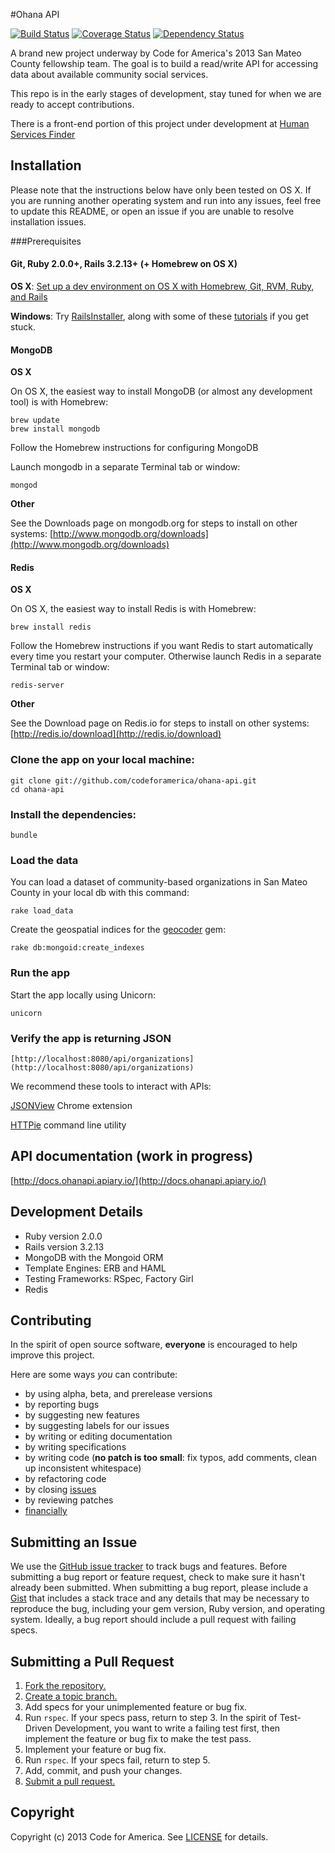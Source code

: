 #Ohana API

[![Build Status](https://travis-ci.org/codeforamerica/ohana-api.png?branch=master)](https://travis-ci.org/codeforamerica/ohana-api) [![Coverage Status](https://coveralls.io/repos/codeforamerica/ohana-api/badge.png?branch=master)](https://coveralls.io/r/codeforamerica/ohana-api) [![Dependency Status](https://gemnasium.com/codeforamerica/ohana-api.png)](https://gemnasium.com/codeforamerica/ohana-api)

A brand new project underway by Code for America's 2013 San Mateo County fellowship team. The goal is to build a read/write API for accessing data about available community social services.

This repo is in the early stages of development, stay tuned for when we are ready to accept contributions.

There is a front-end portion of this project under development at [Human Services Finder](https://github.com/codeforamerica/human_services_finder)

## Installation
Please note that the instructions below have only been tested on OS X. If you are running another operating system and run into any issues, feel free to update this README, or open an issue if you are unable to resolve installation issues.

###Prerequisites

#### Git, Ruby 2.0.0+, Rails 3.2.13+ (+ Homebrew on OS X)
**OS X**: [Set up a dev environment on OS X with Homebrew, Git, RVM, Ruby, and Rails](http://www.moncefbelyamani.com/how-to-install-xcode-homebrew-git-rvm-ruby-on-mac/)

**Windows**: Try [RailsInstaller](http://railsinstaller.org), along with some of these [tutorials](https://www.google.com/search?q=install+rails+on+windows) if you get stuck.


#### MongoDB
**OS X**

On OS X, the easiest way to install MongoDB (or almost any development tool) is with Homebrew:

    brew update
    brew install mongodb

Follow the Homebrew instructions for configuring MongoDB

Launch mongodb in a separate Terminal tab or window:

    mongod

**Other**

See the Downloads page on mongodb.org for steps to install on other systems: [http://www.mongodb.org/downloads](http://www.mongodb.org/downloads)


#### Redis
**OS X**

On OS X, the easiest way to install Redis is with Homebrew:

    brew install redis

Follow the Homebrew instructions if you want Redis to start automatically every time you restart your computer. Otherwise launch Redis in a separate Terminal tab or window:

    redis-server

**Other**

See the Download page on Redis.io for steps to install on other systems: [http://redis.io/download](http://redis.io/download)

### Clone the app on your local machine:

    git clone git://github.com/codeforamerica/ohana-api.git
    cd ohana-api

### Install the dependencies:

    bundle

### Load the data
You can load a dataset of community-based organizations in San Mateo County in your local db with this command:

    rake load_data

Create the geospatial indices for the [geocoder](https://github.com/alexreisner/geocoder) gem:

    rake db:mongoid:create_indexes

### Run the app
Start the app locally using Unicorn:

    unicorn

### Verify the app is returning JSON
    
    [http://localhost:8080/api/organizations](http://localhost:8080/api/organizations)

We recommend these tools to interact with APIs:

[JSONView](https://chrome.google.com/webstore/detail/jsonview/chklaanhfefbnpoihckbnefhakgolnmc) Chrome extension

[HTTPie](https://github.com/jkbr/httpie) command line utility

## API documentation (work in progress)
[http://docs.ohanapi.apiary.io/](http://docs.ohanapi.apiary.io/)


## Development Details

* Ruby version 2.0.0
* Rails version 3.2.13
* MongoDB with the Mongoid ORM
* Template Engines: ERB and HAML
* Testing Frameworks: RSpec, Factory Girl
* Redis

## Contributing

In the spirit of open source software, **everyone** is encouraged to help improve this project.

Here are some ways *you* can contribute:

* by using alpha, beta, and prerelease versions
* by reporting bugs
* by suggesting new features
* by suggesting labels for our issues
* by writing or editing documentation
* by writing specifications
* by writing code (**no patch is too small**: fix typos, add comments, clean up
  inconsistent whitespace)
* by refactoring code
* by closing [issues](https://github.com/codeforamerica/ohana-api/issues)
* by reviewing patches
* [financially](https://secure.codeforamerica.org/page/contribute)

## Submitting an Issue
We use the [GitHub issue tracker](https://github.com/codeforamerica/ohana-api/issues) to track bugs and features. Before submitting a bug report or feature request, check to make sure it hasn't already been submitted. When submitting a bug report, please include a [Gist](https://gist.github.com/) that includes a stack trace and any details that may be necessary to reproduce the bug, including your gem version, Ruby version, and operating system. Ideally, a bug report should include a pull request with failing specs.

## Submitting a Pull Request
1. [Fork the repository.][fork]
2. [Create a topic branch.][branch]
3. Add specs for your unimplemented feature or bug fix.
4. Run `rspec`. If your specs pass, return to step 3. In the spirit of Test-Driven Development, you want to write a failing test first, then implement the feature or bug fix to make the test pass.
5. Implement your feature or bug fix.
6. Run `rspec`. If your specs fail, return to step 5.
7. Add, commit, and push your changes.
8. [Submit a pull request.][pr]

[fork]: http://help.github.com/fork-a-repo/
[branch]: http://learn.github.com/p/branching.html
[pr]: http://help.github.com/send-pull-requests/

## Copyright
Copyright (c) 2013 Code for America. See [LICENSE](https://github.com/codeforamerica/ohana-api/blob/master/LICENSE.md) for details.